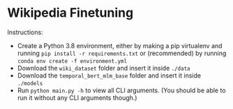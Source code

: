 # Wikipedia Finetuning

Instructions:
* Create a Python 3.8 environment, either by making a pip virtualenv and running `pip install -r requirements.txt` or (recommended) by running `conda env create -f environment.yml`
* Download the `wiki_dataset` folder and insert it inside `./data`
* Download the `temporal_bert_mlm_base` folder and insert it inside `./models`
* Run `python main.py -h` to view all CLI arguments. (You should be able to run it without any CLI arguments though.)
